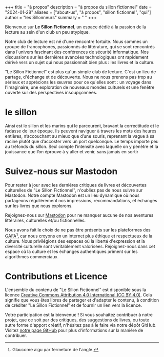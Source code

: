 +++
title = "à propos"
description = "à propos du sillon fictionnel"
date = "2024-01-28"
aliases = ["about-us", "à propos", "sillon fictionnel", "qui"]
author = "les Sillonneurs"
summary = " "
+++

Bienvenue sur **Le Sillon Fictionnel**, un espace dédié à la passion de la lecture au sein d'un club un peu atypique.

Notre club de lecture est né d'une rencontre fortuite. Nous sommes un groupe de francophones, passionnés de littérature, qui se sont rencontrés dans l'univers fascinant des conférences de sécurité informatique. Nos discussions sur les dernières avancées technologiques ont rapidement dérivé vers un sujet qui nous passionnait bien plus : les livres et la culture.

"Le Sillon Fictionnel" est plus qu'un simple club de lecture. C'est un lieu de partage, d'échange et de découverte. Nous ne nous prenons pas trop au sérieux et apprécions les œuvres pour ce qu'elles sont : un voyage dans l'imaginaire, une exploration de nouveaux mondes culturels et une fenêtre ouverte sur des perspectives insoupçonnées.

# le sillon 

Ainsi est le sillon et les marins qui le parcourent, bravant la correctitude et le fadasse de leur époque. Ils peuvent naviguer à travers les mots des heures entières, n’accouchant au mieux que d’une souris, reprenant la vague à sa racine plutôt que d’accoster vers un port quelconque. Le temps importe peu au tréfonds du sillon. Seul compte l’intensité avec laquelle on y pénètre et la jouissance que l’on éprouve à y aller et venir, sans jamais en sortir 

# Suivez-nous sur Mastodon

Pour rester à jour avec les dernières critiques de livres et découvertes culturelles de "Le Sillon Fictionnel", n'oubliez pas de nous suivre sur Mastodon. Notre compte Mastodon est un lieu dynamique où nous partageons régulièrement nos impressions, recommandations, et échanges sur les livres que nous explorons.

Rejoignez-nous sur [Mastodon](https://paperbay.org/@sillon_fictionnel) pour ne manquer aucune de nos aventures littéraires, culturelles et/ou fictionnelles.

Nous avons fait le choix de ne pas être présents sur les plateformes des [GAFA](https://fr.wikipedia.org/wiki/Gafa)[^1], car nous croyons en un internet plus éthique et respectueux de la culture. Nous privilégions des espaces où la liberté d'expression et la diversité culturelle sont véritablement valorisées. Rejoignez-nous dans cet espace où la culture et les échanges authentiques priment sur les algorithmes commerciaux.

# Contributions et Licence

L'ensemble du contenu de "Le Sillon Fictionnel" est disponible sous la licence [Creative Commons Attribution 4.0 International (CC BY 4.0)](https://creativecommons.org/licenses/by/4.0/). Cela signifie que vous êtes libres de partager et d'adapter le contenu, à condition de créditer "Le Sillon Fictionnel" et de fournir un lien vers la licence.

Votre participation est la bienvenue ! Si vous souhaitez contribuer à notre projet, que ce soit par des critiques, des suggestions de livres, ou toute autre forme d'apport créatif, n'hésitez pas à le faire via notre dépôt GitHub. Visitez [notre page GitHub](https://github.com/adulau/sillon-fictionnel) pour plus d'informations sur la manière de contribuer.

[^1]: Glaucome aigu par fermeture de l'angle.
